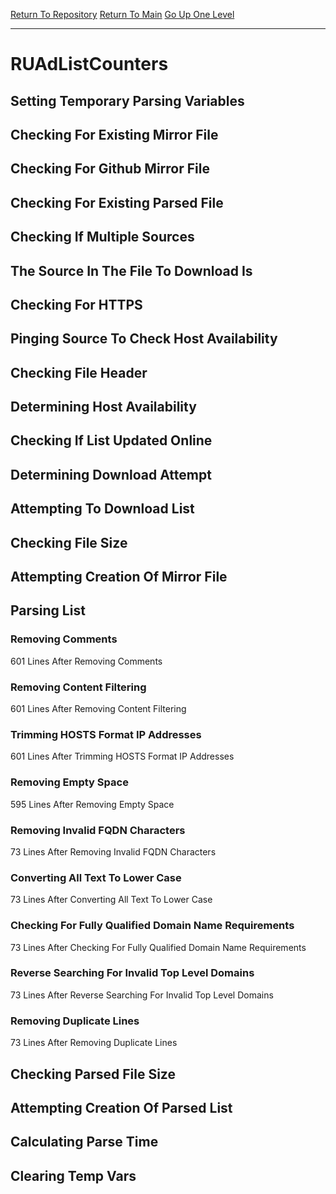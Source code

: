 [Return To Repository](https://github.com/deathbybandaid/piholeparser/)
[Return To Main](https://github.com/deathbybandaid/piholeparser/blob/master/RecentRunLogs/Mainlog.md)
[Go Up One Level](https://github.com/deathbybandaid/piholeparser/blob/master/RecentRunLogs/TopLevelScripts/30-Processing-Blacklists.md)
____________________________________
# RUAdListCounters
## Setting Temporary Parsing Variables
## Checking For Existing Mirror File
## Checking For Github Mirror File
## Checking For Existing Parsed File
## Checking If Multiple Sources
## The Source In The File To Download Is
## Checking For HTTPS
## Pinging Source To Check Host Availability
## Checking File Header
## Determining Host Availability
## Checking If List Updated Online
## Determining Download Attempt
## Attempting To Download List
## Checking File Size
## Attempting Creation Of Mirror File
## Parsing List
### Removing Comments
601 Lines After Removing Comments
### Removing Content Filtering
601 Lines After Removing Content Filtering
### Trimming HOSTS Format IP Addresses
601 Lines After Trimming HOSTS Format IP Addresses
### Removing Empty Space
595 Lines After Removing Empty Space
### Removing Invalid FQDN Characters
73 Lines After Removing Invalid FQDN Characters
### Converting All Text To Lower Case
73 Lines After Converting All Text To Lower Case
### Checking For Fully Qualified Domain Name Requirements
73 Lines After Checking For Fully Qualified Domain Name Requirements
### Reverse Searching For Invalid Top Level Domains
73 Lines After Reverse Searching For Invalid Top Level Domains
### Removing Duplicate Lines
73 Lines After Removing Duplicate Lines
## Checking Parsed File Size
## Attempting Creation Of Parsed List
## Calculating Parse Time
## Clearing Temp Vars
